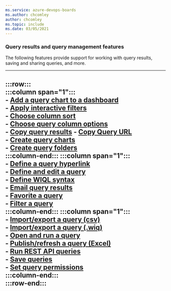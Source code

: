 ```yaml
---
ms.service: azure-devops-boards
ms.author: chcomley
author: chcomley
ms.topic: include
ms.date: 03/05/2021
---
```



### Query results and query management features

The following features provide support for working with query results, saving and sharing queries, and more.  

---
:::row:::  
   :::column span="1":::  
      - [Add a query chart to a dashboard](../../report/dashboards/charts.md#add-chart-to-a-dashboard)  
      - [Apply interactive filters](../backlogs/filter-backlogs-boards-plans.md)  
      - [Choose column sort](../backlogs/set-column-options.md)  
      - [Choose query column options](../backlogs/set-column-options.md)  
      - [Copy query results](../backlogs/copy-clone-work-items.md#copy-a-list-of-work-items)
      - [Copy Query URL](../queries/view-run-query.md#email-query)   
      - [Create query charts](../../report/dashboards/charts.md)  
      - [Create query folders](../queries/organize-queries.md)  
   :::column-end:::
   :::column span="1":::  
      - [Define a query hyperlink](../queries/define-query-hyperlink.md)  
      - [Define and edit a query](../queries/using-queries.md)  
      - [Define WIQL syntax](../queries/wiql-syntax.md)  
      - [Email query results](../queries/view-run-query.md#email-query)  
      - [Favorite a query](../queries/view-run-query.md#favorites)  
      - [Filter a query](../backlogs/filter-backlogs-boards-plans.md)  
   :::column-end:::
   :::column span="1":::  
      - [Import/export a query (csv)](../queries/import-work-items-from-csv.md)  
      - [Import/export a query (.wiq)](https://marketplace.visualstudio.com/items?itemName=ms-eswm.wiql-to-odata)  
      - [Open and run a query](../queries/view-run-query.md)  
      - [Publish/refresh a query (Excel)](../backlogs/office/bulk-add-modify-work-items-excel.md)  
      - [Run REST API queries](/rest/api/azure/devops/wit/queries)  
      - [Save queries](../queries/organize-queries.md#flat-list-query)  
      - [Set query permissions](../queries/set-query-permissions.md)  
   :::column-end:::  
:::row-end:::
---